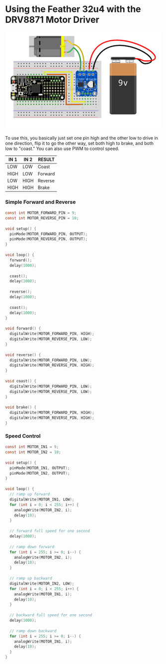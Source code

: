 # Using the Feather 32u4 with the DRV8871 Motor Driver

![Circuit Image](DRV8871.png)

To use this, you basically just set one pin high and the other low to drive in one direction, flip it to go the other way, set both high to brake, and both low to "coast." You can also use PWM to control speed.


| IN 1 | IN 2 | RESULT |
|------|------|--------|
| LOW | LOW | Coast |
| HIGH | LOW | Forward |
| LOW | HIGH | Reverse |
| HIGH | HIGH | Brake |


### Simple Forward and Reverse

```c
const int MOTOR_FORWARD_PIN = 9;
const int MOTOR_REVERSE_PIN = 10;

void setup() {
  pinMode(MOTOR_FORWARD_PIN, OUTPUT);
  pinMode(MOTOR_REVERSE_PIN, OUTPUT);
}

void loop() {
  forward();
  delay(1000);

  coast();
  delay(1000);

  reverse();
  delay(1000);

  coast();
  delay(1000);
}

void forward() {
  digitalWrite(MOTOR_FORWARD_PIN, HIGH);
  digitalWrite(MOTOR_REVERSE_PIN, LOW);
}

void reverse() {
  digitalWrite(MOTOR_FORWARD_PIN, LOW);
  digitalWrite(MOTOR_REVERSE_PIN, HIGH);
}

void coast() {
  digitalWrite(MOTOR_FORWARD_PIN, LOW);
  digitalWrite(MOTOR_REVERSE_PIN, LOW);
}

void brake() {
  digitalWrite(MOTOR_FORWARD_PIN, HIGH);
  digitalWrite(MOTOR_REVERSE_PIN, HIGH);
}


```



### Speed Control

```c
const int MOTOR_IN1 = 9;
const int MOTOR_IN2 = 10;

void setup() {
  pinMode(MOTOR_IN1, OUTPUT);
  pinMode(MOTOR_IN2, OUTPUT);
}

void loop() {
  // ramp up forward
  digitalWrite(MOTOR_IN1, LOW);
  for (int i = 0; i < 255; i++) {
    analogWrite(MOTOR_IN2, i);
    delay(10);
  }

  // forward full speed for one second
  delay(1000);

  // ramp down forward
  for (int i = 255; i >= 0; i--) {
    analogWrite(MOTOR_IN2, i);
    delay(10);
  }

  // ramp up backward
  digitalWrite(MOTOR_IN2, LOW);
  for (int i = 0; i < 255; i++) {
    analogWrite(MOTOR_IN1, i);
    delay(10);
  }

  // backward full speed for one second
  delay(1000);

  // ramp down backward
  for (int i = 255; i >= 0; i--) {
    analogWrite(MOTOR_IN1, i);
    delay(10);
  }
}

```

